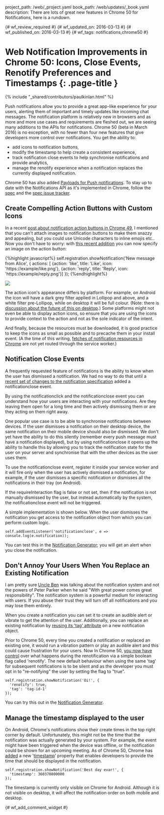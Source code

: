 project_path: /web/_project.yaml
book_path: /web/updates/_book.yaml
description: There are lots of great new features in Chrome 50 for Notifications, here is a rundown.

{# wf_review_required #}
{# wf_updated_on: 2016-03-13 #}
{# wf_published_on: 2016-03-13 #}
{# wf_tags: notifications,chrome50 #}

# Web Notification Improvements in Chrome 50: Icons, Close Events, Renotify Preferences and Timestamps {: .page-title }

{% include "_shared/contributors/paulkinlan.html" %}



Push notifications allow you to provide a great app-like experience for your
users, alerting them of important and timely updates like incoming chat
messages. The notification platform is relatively new in browsers and as more
and more use cases and requirements are fleshed out, we are seeing many
additions to the APIs for notifications.
Chrome 50 (beta in March 2016) is no exception, with no fewer than four new
features that give developers more control over notifications. You get the
ability to:

* add icons to notification buttons,
* modify the timestamp to help create a consistent experience,
* track notification close events to help synchronise notifications and provide
  analytics,
* manage the renotify experience when a notification replaces the currently
  displayed notification.

Chrome 50 has also added [Payloads for Push
notifications](https://developers.google.com/web/updates). To stay up to date
with the Notifications API as it's implemented in Chrome, follow the
[spec](https://notifications.spec.whatwg.org/) and the [spec issue
tracker](https://github.com/whatwg/notifications/issues).

## Create Compelling Action Buttons with Custom Icons

In a recent [post about notification action buttons in Chrome
49](https://developers.google.com/web/updates/2016/01/notification-actions?hl=en),
I mentioned that you can't attach images to notification buttons to make them
snazzy and appealing, but you could use Unicode characters to inline emojis
etc.. Now you don't have to worry: with [this
recent addition](https://bugs.chromium.org/p/chromium/issues/detail?id=581336)
you can now specify an image on the action button:

{%highlight javascript%}
self.registration.showNotification('New message from Alice', {
  actions: [
   {action: 'like', title: 'Like', icon: 'https://example/like.png'},
   {action: 'reply', title: 'Reply', icon: 'https://example/reply.png'}]
});
{%endhighlight%}

<img src="/web/updates/images/2016/03/notifications/desktop.png" />

The action icon's appearance differs by platform. For example, on Android the
icon will have a dark grey filter applied in Lollipop and above, and a white
filter pre-Lollipop, while on desktop it will be full colour. (Note: there is
[discussion about the future of this on desktop](https://bugs.chromium.org/p/chromium/issues/detail?id=589837).) Some
platforms might not even be able to display action icons, so ensure that you are
using the icons to provide context to the action and not as the sole indicator
of the intent.

And finally, because the resources must be downloaded, it is good practice to
keep the icons as small as possible and to precache them in your install event.
(A the time of this writing, [fetches of notification resources in
Chrome](https://bugs.chromium.org/p/chromium/issues/detail?id=592188) are not
yet routed through the service worker.)

## Notification Close Events

A frequently requested feature of notifications is the ability to know when the
user has dismissed a notification. We had no way to do that until a [recent set
of changes to the notification specification](https://github.com/whatwg/notifications/pull/61)
added a notificationclose event.

By using the notificationclick and the notificationclose event you can
understand how your users are interacting with your notifications. Are they
leaving them open for a long time and then actively dismissing them or are they
acting on them right away.

One popular use case is to be able to synchronise notifications between devices.
If the user dismisses a notification on their desktop device, the same
notification on their mobile device should also be dismissed. We don't yet have
the ability to do this silently (remember every push message must have a
notification displayed), but by using notificationclose it opens up the ability
to handle this by allowing you to track the notification state for the user on
your server and synchronise that with the other devices as the user uses them.

To use the notificationclose event, register it inside your service worker and
it will fire only when the user has actively dismissed a notification, for
example, if the user dismisses a specific notification or dismisses all the
notifications in their tray (on Android).

If the requireInteraction flag is false or not set, then if the notification is
not manually dismissed by the user, but instead automatically by the system, the
notificationclose event will not be triggered.

A simple implementation is shown below. When the user dismisses the notification
you get access to the notification object from which you can perform custom
logic.


    self.addEventListener('notificationclose', e => console.log(e.notification));
    

You can test this in the [Notification Generator](https://tests.peter.sh/notification-generator/#notificationCloseEvent=true);
you will get an alert when you close the notification.

## Don't Annoy Your Users When You Replace an Existing Notification

I am pretty sure [Uncle Ben](https://en.wikipedia.org/wiki/Uncle_Ben) was
talking about the notification system and not the powers of Peter Parker when he
said "With great power comes great responsibility". The notification system is a
powerful medium for interacting with users. If you abuse their trust they will
turn off all notifications and you may lose them entirely.

When you create a notification you can set it to create an audible alert or
vibrate to get the attention of the user. Additionally, you can replace an
existing notification by [reusing its 'tag' attribute](https://notifications.spec.whatwg.org/#renotify-preference-flag) on a
new notification object.

Prior to Chrome 50, every time you created a notification or replaced an
existing one, it would run a vibration pattern or play an audible alert and this
could cause frustration for your users.  Now In Chrome 50, [you now have
control](https://bugs.chromium.org/p/chromium/issues/detail?id=442133) over what
happens during the renotification via a simple boolean flag called 'renotify'.
The new default behaviour when using the same 'tag' for subsequent notifications
is to be silent and as the developer you must opt in to "re-notifying" the user
by setting the flag to "true".


    self.registration.showNotification('Oi!', {
      'renotify': true,
      'tag': 'tag-id-1'
    });
    

You can try this out in the [Notification Generator](https://tests.peter.sh/notification-generator/#tag=1;;renotify=true).

## Manage the timestamp displayed to the user

On Android, Chrome's notifications show their create times in the top right
corner by default. Unfortunately, this might not be the time that the
notification was actually generated by your system. For example, the event might
have been triggered when the device was offline, or the notification could be
shown for an upcoming meeting.
As of Chrome 50, Chrome has
[added](https://code.google.com/p/chromium/issues/detail?id=538720) a new
'[timestamp](https://notifications.spec.whatwg.org/#dom-notification-timestamp)'
property that enables developers to provide the time that should be displayed in
the notification.


    self.registration.showNotification('Best day evar!', {
      'timestamp': 360370800000
    });
    

The timestamp is currently only visible on Chrome for Android. Although it is
not visible on desktop, it will affect the notification order on both mobile and
desktop.


{# wf_add_comment_widget #}
